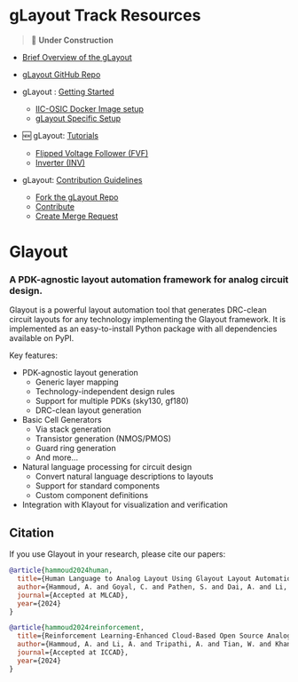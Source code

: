 # gLayout Track Resources
> 🚧 **Under Construction** 

- [Brief Overview of the gLayout](./files/Glayout_Overview.pdf) 

- [gLayout GitHub Repo](https://github.com/ReaLLMASIC/gLayout)

- gLayout : [Getting Started](https://docs.google.com/document/d/e/2PACX-1vT1jADYn6HAjlp1b3KB7T0nAkxzmT5GXo7NzFjxZ47M9s9H3oyHdoU39wxUscF8DtTNeQ3Egeo_1e1s/pub)

    - [IIC-OSIC Docker Image setup](../IIC-OSIC-TOOLS/README.md)
    - [gLayout Specific Setup](./files/gLayout_Install.md)
      
- :new: gLayout: [Tutorials](https://github.com/ReaLLMASIC/gLayout/tree/main/tutorial)
    - [Flipped Voltage Follower (FVF)](https://github.com/ReaLLMASIC/gLayout/blob/main/tutorial/glayout_tutorial_FVF_part1.ipynb)
    - [Inverter (INV)](https://github.com/ReaLLMASIC/gLayout/blob/main/tutorial/glayout_tutorial_INV_part1.ipynb)

- gLayout: [Contribution Guidelines](https://docs.google.com/document/d/e/2PACX-1vQ9F87BS4lC2H-BhqVhrEeN6cjHAp3Y6hl-7hd66XaX-45H-ELWVnJ2_sHwtAND5Kp36UI816LhIj6x/pub)
    - [Fork the gLayout Repo]() 
    - [Contribute]()
    - [Create Merge Request]()

# Glayout
### A PDK-agnostic layout automation framework for analog circuit design. 
Glayout is a powerful layout automation tool that generates DRC-clean circuit layouts for any technology implementing the Glayout framework. It is implemented as an easy-to-install Python package with all dependencies available on PyPI.

Key features:
- PDK-agnostic layout generation
    - Generic layer mapping
    - Technology-independent design rules
    - Support for multiple PDKs (sky130, gf180)
    - DRC-clean layout generation
- Basic Cell Generators
    - Via stack generation
    - Transistor generation (NMOS/PMOS)
    - Guard ring generation
    - And more...
- Natural language processing for circuit design
    - Convert natural language descriptions to layouts
    - Support for standard components
    - Custom component definitions
- Integration with Klayout for visualization and verification

## Citation

If you use Glayout in your research, please cite our papers:

```bibtex
@article{hammoud2024human,
  title={Human Language to Analog Layout Using Glayout Layout Automation Framework},
  author={Hammoud, A. and Goyal, C. and Pathen, S. and Dai, A. and Li, A. and Kielian, G. and Saligane, M.},
  journal={Accepted at MLCAD},
  year={2024}
}

@article{hammoud2024reinforcement,
  title={Reinforcement Learning-Enhanced Cloud-Based Open Source Analog Circuit Generator for Standard and Cryogenic Temperatures in 130-nm and 180-nm OpenPDKs},
  author={Hammoud, A. and Li, A. and Tripathi, A. and Tian, W. and Khandeparkar, H. and Wans, R. and Kielian, G. and Murmann, B. and Sylvester, D. and Saligane, M.},
  journal={Accepted at ICCAD},
  year={2024}
}
```
